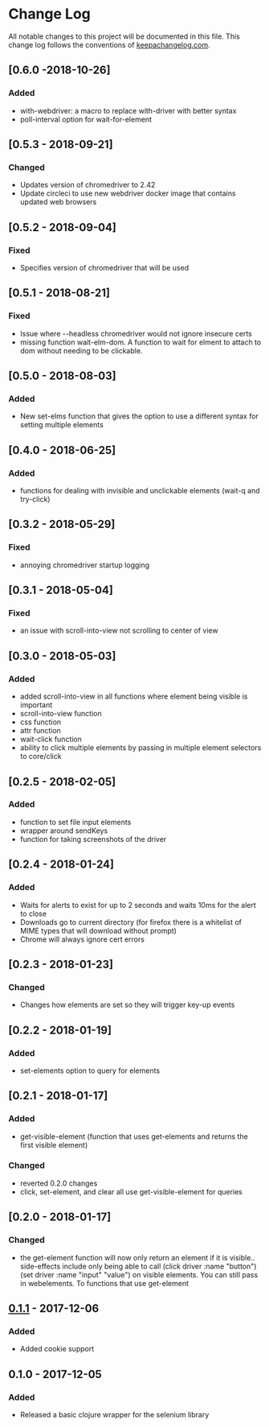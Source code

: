 # Change Log
All notable changes to this project will be documented in this file. This change log follows the conventions of [keepachangelog.com](http://keepachangelog.com/).

## [0.6.0 -2018-10-26]
### Added
- with-webdriver: a macro to replace with-driver with better syntax
- poll-interval option for wait-for-element

## [0.5.3 - 2018-09-21]
### Changed
- Updates version of chromedriver to 2.42 
- Update circleci to use new webdriver docker image that contains updated web browsers

## [0.5.2 - 2018-09-04]
### Fixed
- Specifies version of chromedriver that will be used

## [0.5.1 - 2018-08-21]
### Fixed
- Issue where --headless chromedriver would not ignore insecure certs
- missing function wait-elm-dom. A function to wait for elment to attach to dom without needing to be clickable.

## [0.5.0 - 2018-08-03]
### Added
- New set-elms function that gives the option to use a different syntax for setting multiple elements
## [0.4.0 - 2018-06-25]
### Added
- functions for dealing with invisible and unclickable elements (wait-q and try-click)

## [0.3.2 - 2018-05-29]
### Fixed
- annoying chromedriver startup logging

## [0.3.1 - 2018-05-04]
### Fixed
- an issue with scroll-into-view not scrolling to center of view

## [0.3.0 - 2018-05-03]
### Added
- added scroll-into-view in all functions where element being visible is important
- scroll-into-view function
- css function
- attr function
- wait-click function
- ability to click multiple elements by passing in multiple element selectors to core/click

## [0.2.5 - 2018-02-05]
### Added
- function to set file input elements
- wrapper around sendKeys
- function for taking screenshots of the driver

## [0.2.4 - 2018-01-24]
### Added
- Waits for alerts to exist for up to 2 seconds and waits 10ms for the alert to close 
- Downloads go to current directory (for firefox there is a whitelist of MIME types that will download without prompt)
- Chrome will always ignore cert errors

## [0.2.3 - 2018-01-23]
### Changed
- Changes how elements are set so they will trigger key-up events

## [0.2.2 - 2018-01-19]
### Added
- set-elements option to query for elements

## [0.2.1 - 2018-01-17]
### Added
- get-visible-element (function that uses get-elements and returns the first visible element)

### Changed
- reverted 0.2.0 changes
- click, set-element, and clear all use get-visible-element for queries


## [0.2.0 - 2018-01-17]
### Changed
- the get-element function will now only return an element if it is visible.. side-effects include only being able to call (click driver :name "button") (set driver :name "input" "value") on visible elements. You can still pass in webelements. To functions that use get-element

## [0.1.1] - 2017-12-06
### Added
- Added cookie support

## 0.1.0 - 2017-12-05
### Added
- Released a basic clojure wrapper for the selenium library

[Unreleased]: https://github.com/komcrad/webdriver/compare/0.1.1...HEAD
[0.2.0]: https://github.com/your-name/webdriver/compare/0.1.1...0.2.0
[0.1.1]: https://github.com/komcrad/webdriver/compare/0.1.0...0.1.1
